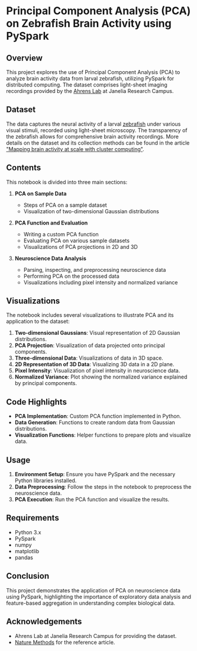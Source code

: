 # Principal Component Analysis (PCA) on Zebrafish Brain Activity using PySpark

## Overview

This project explores the use of Principal Component Analysis (PCA) to analyze brain activity data from larval zebrafish, utilizing PySpark for distributed computing. The dataset comprises light-sheet imaging recordings provided by the [Ahrens Lab](http://www.janelia.org/lab/ahrens-lab) at Janelia Research Campus.

## Dataset

The data captures the neural activity of a larval [zebrafish](http://en.wikipedia.org/wiki/Zebrafish) under various visual stimuli, recorded using light-sheet microscopy. The transparency of the zebrafish allows for comprehensive brain activity recordings. More details on the dataset and its collection methods can be found in the article ["Mapping brain activity at scale with cluster computing"](https://www.nature.com/articles/nmeth.3041).

## Contents

This notebook is divided into three main sections:

1. **PCA on Sample Data**
    - Steps of PCA on a sample dataset
    - Visualization of two-dimensional Gaussian distributions

2. **PCA Function and Evaluation**
    - Writing a custom PCA function
    - Evaluating PCA on various sample datasets
    - Visualizations of PCA projections in 2D and 3D

3. **Neuroscience Data Analysis**
    - Parsing, inspecting, and preprocessing neuroscience data
    - Performing PCA on the processed data
    - Visualizations including pixel intensity and normalized variance

## Visualizations

The notebook includes several visualizations to illustrate PCA and its application to the dataset:

1. **Two-dimensional Gaussians**: Visual representation of 2D Gaussian distributions.
2. **PCA Projection**: Visualization of data projected onto principal components.
3. **Three-dimensional Data**: Visualizations of data in 3D space.
4. **2D Representation of 3D Data**: Visualizing 3D data in a 2D plane.
5. **Pixel Intensity**: Visualization of pixel intensity in neuroscience data.
6. **Normalized Variance**: Plot showing the normalized variance explained by principal components.

## Code Highlights

- **PCA Implementation**: Custom PCA function implemented in Python.
- **Data Generation**: Functions to create random data from Gaussian distributions.
- **Visualization Functions**: Helper functions to prepare plots and visualize data.

## Usage

1. **Environment Setup**: Ensure you have PySpark and the necessary Python libraries installed.
2. **Data Preprocessing**: Follow the steps in the notebook to preprocess the neuroscience data.
3. **PCA Execution**: Run the PCA function and visualize the results.

## Requirements

- Python 3.x
- PySpark
- numpy
- matplotlib
- pandas


## Conclusion

This project demonstrates the application of PCA on neuroscience data using PySpark, highlighting the importance of exploratory data analysis and feature-based aggregation in understanding complex biological data.

## Acknowledgements

- Ahrens Lab at Janelia Research Campus for providing the dataset.
- [Nature Methods](https://www.nature.com/nmeth/) for the reference article.

